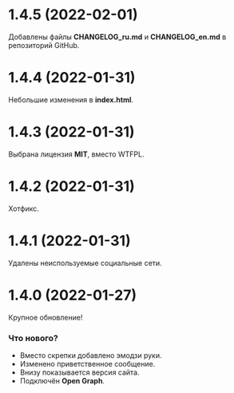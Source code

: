 # 1.4.5 (2022-02-01)

Добавлены файлы **CHANGELOG_ru.md** и **CHANGELOG_en.md** в репозиторий GitHub.


# 1.4.4 (2022-01-31)

Небольшие изменения в **index.html**.


# 1.4.3 (2022-01-31)

Выбрана лицензия **MIT**, вместо WTFPL.


# 1.4.2 (2022-01-31)

Хотфикс.


# 1.4.1 (2022-01-31)

Удалены неиспользуемые социальные сети.


# 1.4.0 (2022-01-27)

Крупное обновление!

### Что нового?
* Вместо скрепки добавлено эмодзи руки.
* Изменено приветственное сообщение.
* Внизу показывается версия сайта.
* Подключён **Open Graph**.
